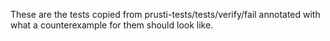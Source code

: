 These are the tests copied from prusti-tests/tests/verify/fail annotated with what a counterexample for them
should look like.

